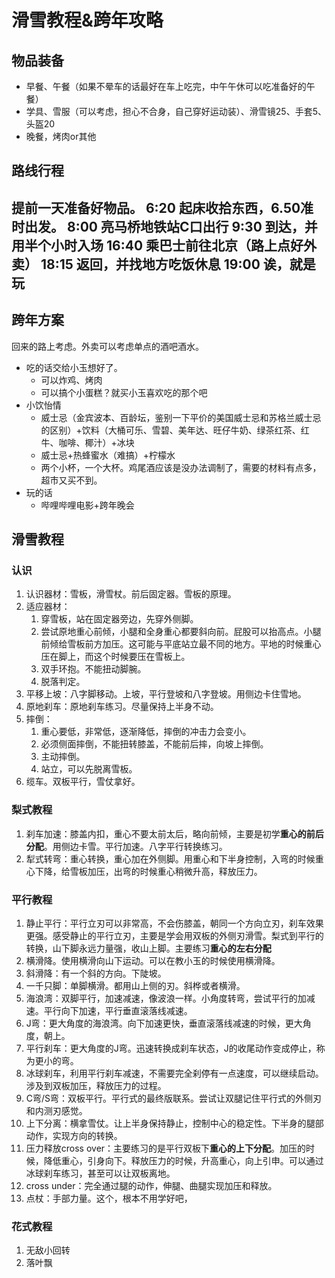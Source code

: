 # 滑雪教程&跨年攻略


## 物品装备

* 早餐、午餐（如果不晕车的话最好在车上吃完，中午午休可以吃准备好的午餐）
* 学具、雪服（可以考虑，担心不合身，自己穿好运动装）、滑雪镜25、手套5、头盔20
* 晚餐，烤肉or其他



## 路线行程
提前一天准备好物品。
6:20 起床收拾东西，6.50准时出发。
8:00 亮马桥地铁站C口出行
9:30 到达，并用半个小时入场
16:40 乘巴士前往北京（路上点好外卖）
18:15 返回，并找地方吃饭休息
19:00 诶，就是玩
-----------------------------------------

## 跨年方案

回来的路上考虑。外卖可以考虑单点的酒吧酒水。

* 吃的话交给小玉想好了。
  * 可以炸鸡、烤肉
  * 可以搞个小蛋糕？就买小玉喜欢吃的那个吧
* 小饮怡情
  * 威士忌（金宾波本、百龄坛，鉴别一下平价的美国威士忌和苏格兰威士忌的区别）+饮料（大桶可乐、雪碧、美年达、旺仔牛奶、绿茶红茶、红牛、咖啡、椰汁）+冰块
  * 威士忌+热蜂蜜水（难搞）+柠檬水
  * 两个小杯，一个大杯。鸡尾酒应该是没办法调制了，需要的材料有点多，超市又买不到。
* 玩的话
  * 哔哩哔哩电影+跨年晚会



## 滑雪教程

### 认识
1. 认识器材：雪板，滑雪杖。前后固定器。雪板的原理。
2. 适应器材：
   1. 穿雪板，站在固定器旁边，先穿外侧脚。
   2. 尝试原地重心前倾，小腿和全身重心都要斜向前。屁股可以抬高点。小腿前倾给雪板前方加压。这可能与平底站立最不同的地方。平地的时候重心压在脚上，而这个时候要压在雪板上。
   3. 双手环抱。不能扭动脚腕。
   4. 脱落判定。
3. 平移上坡：八字脚移动。上坡，平行登坡和八字登坡。用侧边卡住雪地。
4. 原地刹车：原地刹车练习。尽量保持上半身不动。
5. 摔倒：
   1. 重心要低，非常低，逐渐降低，摔倒的冲击力会变小。
   2. 必须侧面摔倒，不能扭转膝盖，不能前后摔，向坡上摔倒。
   3. 主动摔倒。
   4. 站立，可以先脱离雪板。
6. 缆车。双板平行，雪仗拿好。

### 梨式教程
1. 刹车加速：膝盖内扣，重心不要太前太后，略向前倾，主要是初学**重心的前后分配**。用侧边卡雪。平行加速。八字平行转换练习。
2. 犁式转弯：重心转换，重心加在外侧脚。用重心和下半身控制，入弯的时候重心下降，给雪板加压，出弯的时候重心稍微升高，释放压力。

### 平行教程
1. 静止平行：平行立刃可以非常高，不会伤膝盖，朝同一个方向立刃，刹车效果更强。感受静止的平行立刃，主要是学会用双板的外侧刃滑雪。梨式到平行的转换，山下脚永远力量强，收山上脚。主要练习**重心的左右分配**
2. 横滑降。使用横滑向山下运动。可以在教小玉的时候使用横滑降。
3. 斜滑降：有一个斜的方向。下陡坡。
4. 一千只脚：单脚横滑。都用山上侧的刃。斜桦或者横滑。
5. 海浪湾：双脚平行，加速减速，像波浪一样。小角度转弯，尝试平行的加减速。平行向下加速，平行垂直滚落线减速。
6. J弯：更大角度的海浪湾。向下加速更快，垂直滚落线减速的时候，更大角度，朝上。 
7. 平行刹车：更大角度的J弯。迅速转换成刹车状态，J的收尾动作变成停止，称为更小的弯。
8. 冰球刹车，利用平行刹车减速，不需要完全刹停有一点速度，可以继续启动。涉及到双板加压，释放压力的过程。
9. C弯/S弯：双板平行。平行式的最终版联系。尝试让双腿记住平行式的外侧刃和内测刃感觉。
10. 上下分离：横拿雪仗。让上半身保持静止，控制中心的稳定性。下半身的腿部动作，实现方向的转换。
11. 压力释放cross over：主要练习的是平行双板下**重心的上下分配**。加压的时候，降低重心，引身向下。释放压力的时候，升高重心，向上引申。可以通过冰球刹车练习，甚至可以让双板离地。
12. cross under：完全通过腿的动作，伸腿、曲腿实现加压和释放。
13. 点杖：手部力量。这个，根本不用学好吧，



### 花式教程

1. 无敌小回转
2. 落叶飘